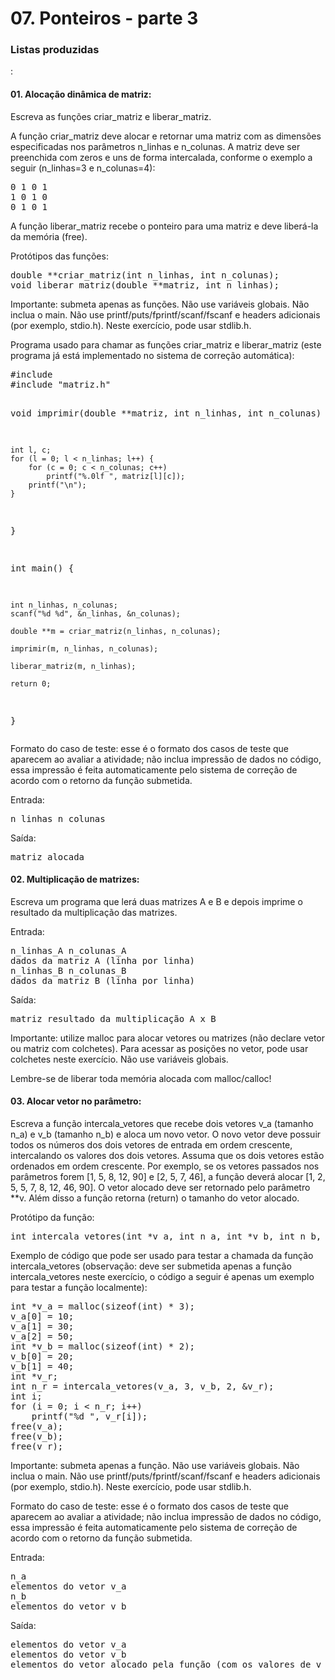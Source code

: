 <h1>07. Ponteiros - parte 3</h1>
<h3>Listas produzidas</h3>:

<h4>01. Alocação dinâmica de matriz:</h4>
Escreva as funções criar_matriz e liberar_matriz.
<p>
A função criar_matriz deve alocar e retornar uma matriz com as dimensões especificadas nos parâmetros n_linhas e n_colunas. A matriz deve ser preenchida com zeros e uns de forma intercalada, conforme o exemplo a seguir (n_linhas=3 e n_colunas=4):
<pre>
0 1 0 1
1 0 1 0
0 1 0 1
</pre>
A função liberar_matriz recebe o ponteiro para uma matriz e deve liberá-la da memória (free).
<p>
Protótipos das funções:
<pre>
double **criar_matriz(int n_linhas, int n_colunas);
void liberar_matriz(double **matriz, int n_linhas);
</pre>
Importante: submeta apenas as funções. Não use variáveis globais. Não inclua o main. Não use printf/puts/fprintf/scanf/fscanf e headers adicionais (por exemplo, stdio.h). Neste exercício, pode usar stdlib.h.
<p>
Programa usado para chamar as funções criar_matriz e liberar_matriz (este programa já está implementado no sistema de correção automática):
<pre>
#include <stdio.h>
#include "matriz.h"

void imprimir(double **matriz, int n_linhas, int n_colunas) {
    
    int l, c;
    for (l = 0; l < n_linhas; l++) {
        for (c = 0; c < n_colunas; c++)
            printf("%.0lf ", matriz[l][c]);
        printf("\n");
    }
    
}

int main() {
    
    int n_linhas, n_colunas;
    scanf("%d %d", &n_linhas, &n_colunas);
    
    double **m = criar_matriz(n_linhas, n_colunas);
    
    imprimir(m, n_linhas, n_colunas);
    
    liberar_matriz(m, n_linhas);
    
    return 0;
}
</pre>
Formato do caso de teste: esse é o formato dos casos de teste que aparecem ao avaliar a atividade; não inclua impressão de dados no código, essa impressão é feita automaticamente pelo sistema de correção de acordo com o retorno da função submetida.
<p>
Entrada:
<pre>
n_linhas n_colunas
</pre>
Saída:
<pre>
matriz alocada
</pre>


<h4>02. Multiplicação de matrizes:</h4>
Escreva um programa que lerá duas matrizes A e B e depois imprime o resultado da multiplicação das matrizes.
<p>
Entrada:
<pre>
n_linhas_A n_colunas_A
dados da matriz A (linha por linha)
n_linhas_B n_colunas_B
dados da matriz B (linha por linha)
</pre>
Saída:
<pre>
matriz resultado da multiplicação A x B
</pre>
Importante: utilize malloc para alocar vetores ou matrizes (não declare vetor ou matriz com colchetes). Para acessar as posições no vetor, pode usar colchetes neste exercício. Não use variáveis globais.
<p>
Lembre-se de liberar toda memória alocada com malloc/calloc!


<h4>03. Alocar vetor no parâmetro:</h4>
Escreva a função intercala_vetores que recebe dois vetores v_a (tamanho n_a) e v_b (tamanho n_b) e aloca um novo vetor. O novo vetor deve possuir todos os números dos dois vetores de entrada em ordem crescente, intercalando os valores dos dois vetores. Assuma que os dois vetores estão ordenados em ordem crescente. Por exemplo, se os vetores passados nos parâmetros forem [1, 5, 8, 12, 90] e [2, 5, 7, 46], a função deverá alocar [1, 2, 5, 5, 7, 8, 12, 46, 90]. O vetor alocado deve ser retornado pelo parâmetro **v. Além disso a função retorna (return) o tamanho do vetor alocado.
<p>
Protótipo da função:
<pre>
int intercala_vetores(int *v_a, int n_a, int *v_b, int n_b, int **v);
</pre>
Exemplo de código que pode ser usado para testar a chamada da função intercala_vetores (observação: deve ser submetida apenas a função intercala_vetores neste exercício, o código a seguir é apenas um exemplo para testar a função localmente):
<pre>
int *v_a = malloc(sizeof(int) * 3);
v_a[0] = 10;
v_a[1] = 30;
v_a[2] = 50;
int *v_b = malloc(sizeof(int) * 2);
v_b[0] = 20;
v_b[1] = 40;
int *v_r;
int n_r = intercala_vetores(v_a, 3, v_b, 2, &v_r);
int i;
for (i = 0; i < n_r; i++)
	printf("%d ", v_r[i]);
free(v_a);
free(v_b);
free(v_r);
</pre>
Importante: submeta apenas a função. Não use variáveis globais. Não inclua o main. Não use printf/puts/fprintf/scanf/fscanf e headers adicionais (por exemplo, stdio.h). Neste exercício, pode usar stdlib.h.
<p>
Formato do caso de teste: esse é o formato dos casos de teste que aparecem ao avaliar a atividade; não inclua impressão de dados no código, essa impressão é feita automaticamente pelo sistema de correção de acordo com o retorno da função submetida.
<p>
Entrada:
<pre>
n_a
elementos do vetor v_a
n_b
elementos do vetor v_b
</pre>
Saída:
<pre>
elementos do vetor v_a
elementos do vetor v_b
elementos do vetor alocado pela função (com os valores de v_a e v_b intercalados e em ordem crescente)
</pre>
